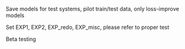 Save models for test systems, pilot train/test data, only loss-improve models

Set EXP1, EXP2, EXP_redo, EXP_misc, please refer to proper test

Beta testing
